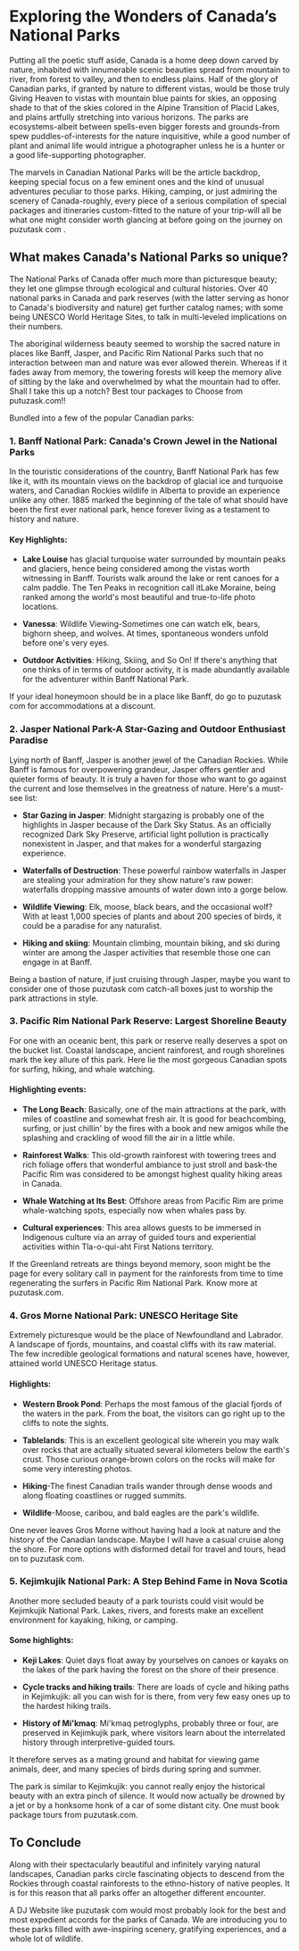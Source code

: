# Exploring the Wonders of Canada’s National Parks

Putting all the poetic stuff aside, Canada is a home deep down carved by nature, inhabited with innumerable scenic beauties spread from mountain to river, from forest to valley, and then to endless plains. Half of the glory of Canadian parks, if granted by nature to different vistas, would be those truly Giving Heaven to vistas with mountain blue paints for skies, an opposing shade to that of the skies colored in the Alpine Transition of Placid Lakes, and plains artfully stretching into various horizons. The parks are ecosystems-albeit between spells-even bigger forests and grounds-from spew puddles-of-interests for the nature inquisitive, while a good number of plant and animal life would intrigue a photographer unless he is a hunter or a good life-supporting photographer.

The marvels in Canadian National Parks will be the article backdrop, keeping special focus on a few eminent ones and the kind of unusual adventures peculiar to those parks. Hiking, camping, or just admiring the scenery of Canada-roughly, every piece of a serious compilation of special packages and itineraries custom-fitted to the nature of your trip-will all be what one might consider worth glancing at before going on the journey on puzutask com .

## What makes Canada's National Parks so unique?

The National Parks of Canada offer much more than picturesque beauty; they let one glimpse through ecological and cultural histories. Over 40 national parks in Canada and park reserves (with the latter serving as honor to Canada's biodiversity and nature) get further catalog names; with some being UNESCO World Heritage Sites, to talk in multi-leveled implications on their numbers.

The aboriginal wilderness beauty seemed to worship the sacred nature in places like Banff, Jasper, and Pacific Rim National Parks such that no interaction between man and nature was ever allowed therein. Whereas if it fades away from memory, the towering forests will keep the memory alive of sitting by the lake and overwhelmed by what the mountain had to offer. Shall I take this up a notch? Best tour packages to Choose from putuzask.com!!

Bundled into a few of the popular Canadian parks:

### 1. Banff National Park: Canada's Crown Jewel in the National Parks

In the touristic considerations of the country, Banff National Park has few like it, with its mountain views on the backdrop of glacial ice and turquoise waters, and Canadian Rockies wildlife in Alberta to provide an experience unlike any other. 1885 marked the beginning of the tale of what should have been the first ever national park, hence forever living as a testament to history and nature.

#### Key Highlights:

- **Lake Louise** has glacial turquoise water surrounded by mountain peaks and glaciers, hence being considered among the vistas worth witnessing in Banff. Tourists walk around the lake or rent canoes for a calm paddle. The Ten Peaks in recognition call itLake Moraine, being ranked among the world's most beautiful and true-to-life photo locations.
  
- **Vanessa**: Wildlife Viewing-Sometimes one can watch elk, bears, bighorn sheep, and wolves. At times, spontaneous wonders unfold before one's very eyes.

- **Outdoor Activities**: Hiking, Skiing, and So On! If there's anything that one thinks of in terms of outdoor activity, it is made abundantly available for the adventurer within Banff National Park.

If your ideal honeymoon should be in a place like Banff, do go to puzutask com for accommodations at a discount.

### 2. Jasper National Park-A Star-Gazing and Outdoor Enthusiast Paradise

Lying north of Banff, Jasper is another jewel of the Canadian Rockies. While Banff is famous for overpowering grandeur, Jasper offers gentler and quieter forms of beauty. It is truly a haven for those who want to go against the current and lose themselves in the greatness of nature. Here's a must-see list:

- **Star Gazing in Jasper**: Midnight stargazing is probably one of the highlights in Jasper because of the Dark Sky Status. As an officially recognized Dark Sky Preserve, artificial light pollution is practically nonexistent in Jasper, and that makes for a wonderful stargazing experience.

- **Waterfalls of Destruction**: These powerful rainbow waterfalls in Jasper are stealing your admiration for they show nature's raw power: waterfalls dropping massive amounts of water down into a gorge below.

- **Wildlife Viewing**: Elk, moose, black bears, and the occasional wolf? With at least 1,000 species of plants and about 200 species of birds, it could be a paradise for any naturalist.

- **Hiking and skiing**: Mountain climbing, mountain biking, and ski during winter are among the Jasper activities that resemble those one can engage in at Banff.

Being a bastion of nature, if just cruising through Jasper, maybe you want to consider one of those puzutask com catch-all boxes just to worship the park attractions in style.

### 3. Pacific Rim National Park Reserve: Largest Shoreline Beauty

For one with an oceanic bent, this park or reserve really deserves a spot on the bucket list. Coastal landscape, ancient rainforest, and rough shorelines mark the key allure of this park. Here lie the most gorgeous Canadian spots for surfing, hiking, and whale watching.

#### Highlighting events:

- **The Long Beach**: Basically, one of the main attractions at the park, with miles of coastline and somewhat fresh air. It is good for beachcombing, surfing, or just chillin' by the fires with a book and new amigos while the splashing and crackling of wood fill the air in a little while.

- **Rainforest Walks**: This old-growth rainforest with towering trees and rich foliage offers that wonderful ambiance to just stroll and bask-the Pacific Rim was considered to be amongst highest quality hiking areas in Canada.

- **Whale Watching at Its Best**: Offshore areas from Pacific Rim are prime whale-watching spots, especially now when whales pass by.

- **Cultural experiences**: This area allows guests to be immersed in Indigenous culture via an array of guided tours and experiential activities within Tla-o-qui-aht First Nations territory.

If the Greenland retreats are things beyond memory, soon might be the page for every solitary call in payment for the rainforests from time to time regenerating the surfers in Pacific Rim National Park. Know more at puzutask.com.

### 4. Gros Morne National Park: UNESCO Heritage Site

Extremely picturesque would be the place of Newfoundland and Labrador. A landscape of fjords, mountains, and coastal cliffs with its raw material. The few incredible geological formations and natural scenes have, however, attained world UNESCO Heritage status.

#### Highlights:

- **Western Brook Pond**: Perhaps the most famous of the glacial fjords of the waters in the park. From the boat, the visitors can go right up to the cliffs to note the sights.

- **Tablelands**: This is an excellent geological site wherein you may walk over rocks that are actually situated several kilometers below the earth's crust. Those curious orange-brown colors on the rocks will make for some very interesting photos.

- **Hiking**-The finest Canadian trails wander through dense woods and along floating coastlines or rugged summits.

- **Wildlife**-Moose, caribou, and bald eagles are the park's wildlife.

One never leaves Gros Morne without having had a look at nature and the history of the Canadian landscape. Maybe I will have a casual cruise along the shore. For more options with disformed detail for travel and tours, head on to puzutask com.

### 5. Kejimkujik National Park: A Step Behind Fame in Nova Scotia

Another more secluded beauty of a park tourists could visit would be Kejimkujik National Park. Lakes, rivers, and forests make an excellent environment for kayaking, hiking, or camping.

#### Some highlights:

- **Keji Lakes**: Quiet days float away by yourselves on canoes or kayaks on the lakes of the park having the forest on the shore of their presence.

- **Cycle tracks and hiking trails**: There are loads of cycle and hiking paths in Kejimkujik: all you can wish for is there, from very few easy ones up to the hardest hiking trails.

- **History of Mi'kmaq**: Mi'kmaq petroglyphs, probably three or four, are preserved in Kejimkujik park, where visitors learn about the interrelated history through interpretive-guided tours.

It therefore serves as a mating ground and habitat for viewing game animals, deer, and many species of birds during spring and summer.

The park is similar to Kejimkujik: you cannot really enjoy the historical beauty with an extra pinch of silence. It would now actually be drowned by a jet or by a honksome honk of a car of some distant city. One must book package tours from puzutask.com.

## To Conclude

Along with their spectacularly beautiful and infinitely varying natural landscapes, Canadian parks circle fascinating objects to descend from the Rockies through coastal rainforests to the ethno-history of native peoples. It is for this reason that all parks offer an altogether different encounter.

A DJ Website like puzutask com would most probably look for the best and most expedient accords for the parks of Canada. We are introducing you to these parks filled with awe-inspiring scenery, gratifying experiences, and a whole lot of wildlife.
